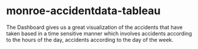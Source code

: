 # monroe-accidentdata-tableau
The Dashboard gives us a great visualization of the accidents that have taken based in a time sensitive manner which involves accidents according to the hours of the day, accidents according to the day of the week. 

